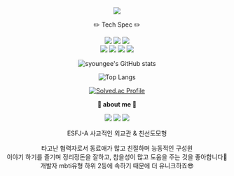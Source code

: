 <div align="center">
  <img src="https://capsule-render.vercel.app/api?type=Rounded&color=auto&height=150&section=header&text=Sun young,%20Hwang&fontSize=50&animation=twinkling" />
  </br>
  <p align="center">
    ✏️ Tech Spec ✏️<br/>
    <p align="center">
      <img src="https://img.shields.io/badge/Node.js-339933?style=flat&logo=Node.js&logoColor=white"/>
       <img src="https://img.shields.io/badge/React-61DAFB?style=flat&logo=React&logoColor=white"/>
      <img src="https://img.shields.io/badge/Javscript-F7DF1E?style=flat&logo=Javascript&logoColor=white"/>
      </br>
      <img src="https://img.shields.io/badge/MySQL-4479A1?style=flat&logo=MySQL&logoColor=white"/>
      <img src="https://img.shields.io/badge/Docker-2496ED?style=flat&logo=Docker&logoColor=white"/>
      <img src="https://img.shields.io/badge/Amazon RDS-527FFF?style=flat&logo=Amazon RDS&logoColor=white"/>
      <img src="https://img.shields.io/badge/Amazon EC2-FF9900?style=flat&logo=Amazon EC2S&logoColor=white"/>
    </p>

![syoungee's GitHub stats](https://github-readme-stats.vercel.app/api?username=syoungee&show_icons=true&theme=cobalt)

![Top Langs](https://github-readme-stats.vercel.app/api/top-langs/?username=syoungee&layout=Demo&theme=cobalt)

[![Solved.ac Profile](http://mazassumnida.wtf/api/v2/generate_badge?boj=syoungee)](https://solved.ac/syoungee/)

<b>🧸 about me 🧸</b>

<a href="https://velog.io/@syoungee"> <img src="https://img.shields.io/badge/velog-20C997?style=flat&logo=velog&logoColor=white"/></a> <a href="https://www.notion.so/Resume-2022-ver-0ad4bd9f521b48bf94c4aa76e4abfaec"><img src="https://img.shields.io/badge/notion-000000?style=flat&logo=notion&logoColor=white"/></a> <a href= "mailto:sunyoungah69@gmail.com" ><img src="https://img.shields.io/badge/gmail-EA4335?style=flat&logo=gmail&logoColor=white"/></a>

ESFJ-A
사교적인 외교관 & 친선도모형</br>

타고난 협력자로서 동료애가 많고 친절하며 능동적인 구성원 </br>
이야기 하기를 즐기며 정리정돈을 잘하고, 참을성이 많고 도움을 주는 것을 좋아합니다🤍</br>
개발자 mbti유형 하위 2등에 속하기 때문에 더 유니크하죠😎


</div>
